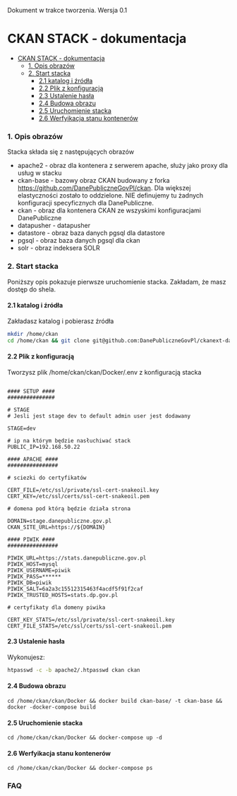 Dokument w trakce tworzenia.  Wersja 0.1 


# CKAN STACK  - dokumentacja 

<!-- TOC depthFrom:1 depthTo:6 withLinks:1 updateOnSave:1 orderedList:0 -->

- [CKAN STACK  - dokumentacja](#ckan-stack-dokumentacja)
	- [1. Opis obrazów](#1-opis-obrazów)
	- [2. Start stacka](#2-start-stacka)
		- [2.1 katalog i źródła](#21-katalog-i-źródła)
		- [2.2 Plik z konfiguracją](#22-plik-z-konfiguracją)
		- [2.3 Ustalenie hasła](#23-ustalenie-has_a)
		- [2.4 Budowa obrazu](#24-budowa-obrazu)
		- [2.5 Uruchomienie stacka](#25-uruchomienie-stacka)
		- [2.6 Werfyikacja stanu kontenerów](#26-werfyikacja-stanu-kontenerów)

<!-- /TOC -->

### 1. Opis obrazów

Stacka składa się z następujących obrazów

- apache2 - obraz dla kontenera z serwerem apache, służy jako proxy dla usług w stacku
- ckan-base - bazowy obraz CKAN budowany z forka https://github.com/DanePubliczneGovPl/ckan.  Dla większej elastyczności zostało to oddzielone.  NIE definujemy tu żadnych konfiguracji specyficznych dla DanePubliczne. 
- ckan - obraz dla kontenera CKAN ze wszyskimi konfiguracjami DanePubliczne
- datapusher - datapusher
- datastore - obraz baza danych pgsql dla datastore
- pgsql - obraz baza danych pgsql dla ckan
- solr - obraz indeksera SOLR


### 2. Start stacka

Poniższy opis pokazuje pierwsze uruchomienie stacka. Zakładam, że masz dostęp do shela.

####  2.1 katalog i źródła

Zakładasz katalog i pobierasz źródła
```bash
mkdir /home/ckan
cd /home/ckan && git clone git@github.com:DanePubliczneGovPl/ckanext-danepubliczne.git ckan
```

####  2.2 Plik z konfiguracją

Tworzysz plik /home/ckan/ckan/Docker/.env z konfiguracją stacka

```dotenv

#### SETUP ####
###############

# STAGE
# Jesli jest stage dev to default admin user jest dodawany

STAGE=dev

# ip na którym będzie nasłuchiwać stack
PUBLIC_IP=192.168.50.22 

#### APACHE ####
################

# sciezki do certyfikatów

CERT_FILE=/etc/ssl/private/ssl-cert-snakeoil.key
CERT_KEY=/etc/ssl/certs/ssl-cert-snakeoil.pem

# domena pod którą będzie działa strona

DOMAIN=stage.danepubliczne.gov.pl
CKAN_SITE_URL=https://${DOMAIN}

#### PIWIK ####
################

PIWIK_URL=https://stats.danepubliczne.gov.pl
PIWIK_HOST=mysql
PIWIK_USERNAME=piwik
PIWIK_PASS=******
PIWIK_DB=piwik
PIWIK_SALT=6a2a3c15512315463f4acdf5f91f2caf
PIWIK_TRUSTED_HOSTS=stats.dp.gov.pl

# certyfikaty dla domeny piwika

CERT_KEY_STATS=/etc/ssl/private/ssl-cert-snakeoil.key
CERT_FILE_STATS=/etc/ssl/certs/ssl-cert-snakeoil.pem
```
#### 2.3 Ustalenie hasła

Wykonujesz:
```bash
htpasswd -c -b apache2/.htpasswd ckan ckan
```

#### 2.4 Budowa obrazu
```
cd /home/ckan/ckan/Docker && docker build ckan-base/ -t ckan-base && docker -docker-compose build
```
#### 2.5 Uruchomienie stacka
```
cd /home/ckan/ckan/Docker && docker-compose up -d
```
#### 2.6 Werfyikacja stanu kontenerów
```
cd /home/ckan/ckan/Docker && docker-compose ps
```


### FAQ
